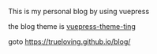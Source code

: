 This is my personal blog by using vuepress  

the blog theme is [vuepress-theme-ting](https://github.com/Chenyating/vuepress-theme-ting)

goto https://trueloving.github.io/blog/